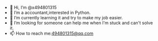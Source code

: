 - 👋 Hi, I’m @x494801315
- 👀 I’m a accountant,interested in Python.
- 🌱 I’m currently learning it and try to make my job easier.
- 💞️ I’m looking for someone can help me when I'm stuck and can't solve it.
- 📫 How to reach me:494801315@qq.com

<!---
x494801315/x494801315 is a ✨ special ✨ repository because its `README.md` (this file) appears on your GitHub profile.
You can click the Preview link to take a look at your changes.
--->
